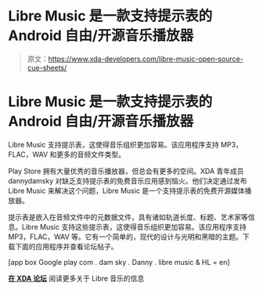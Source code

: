 # Libre Music 是一款支持提示表的 Android 自由/开源音乐播放器

> 原文：<https://www.xda-developers.com/libre-music-open-source-cue-sheets/>

# Libre Music 是一款支持提示表的 Android 自由/开源音乐播放器

Libre Music 支持提示表，这使得音乐组织更加容易。该应用程序支持 MP3，FLAC，WAV 和更多的音频文件类型。

Play Store 拥有大量优秀的音乐播放器，但总会有更多的空间。XDA 青年成员 dannydamsky 对缺乏支持提示表的免费音乐应用感到恼火。他们决定通过发布 Libre Music 来解决这个问题，Libre Music 是一个支持提示表的免费开源媒体播放器。

提示表是嵌入在音频文件中的元数据文件，具有诸如轨道长度、标题、艺术家等信息。Libre Music 支持这些提示表，这使得音乐组织更加容易。该应用程序支持 MP3，FLAC，WAV 等。它有一个简单的，现代的设计与光明和黑暗的主题。下载下面的应用程序并查看论坛帖子。

[app box Google play com . dam sky . Danny . libre music & HL = en]

[**在 XDA 论坛**](https://forum.xda-developers.com/android/apps-games/app-libre-music-foss-media-player-cue-t3663126) 阅读更多关于 Libre 音乐的信息